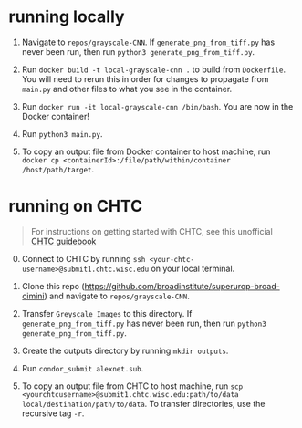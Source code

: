 # running locally

1. Navigate to `repos/grayscale-CNN`. If `generate_png_from_tiff.py` has never been run, then run `python3 generate_png_from_tiff.py`.

2. Run `docker build -t local-grayscale-cnn .` to build from `Dockerfile`. You will need to rerun this in order for changes to propagate from `main.py` and other files to what you see in the container.

3. Run `docker run -it local-grayscale-cnn /bin/bash`. You are now in the Docker container!

4. Run `python3 main.py`.

5. To copy an output file from Docker container to host machine, run `docker cp <containerId>:/file/path/within/container /host/path/target`.


# running on CHTC

> For instructions on getting started with CHTC, see this unofficial [CHTC guidebook](https://docs.google.com/document/d/1arRuX7-QuKWpS1xej4o_pZevHEmNcbl7WsQGi13qI8Q/edit#)

0. Connect to CHTC by running `ssh <your-chtc-username>@submit1.chtc.wisc.edu` on your local terminal.

1. Clone this repo (https://github.com/broadinstitute/superurop-broad-cimini) and navigate to `repos/grayscale-CNN`.

2. Transfer `Greyscale_Images` to this directory. If `generate_png_from_tiff.py` has never been run, then run `python3 generate_png_from_tiff.py`.

3. Create the outputs directory by running `mkdir outputs`.

4. Run `condor_submit alexnet.sub`.

5. To copy an output file from CHTC to host machine, run `scp <yourchtcusername>@submit1.chtc.wisc.edu:path/to/data local/destination/path/to/data`. To transfer directories, use the recursive tag `-r`.
